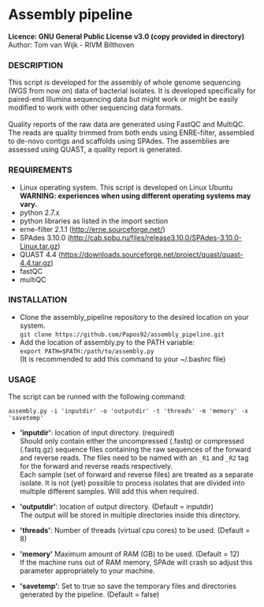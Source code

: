# Assembly pipeline

**Licence:	GNU General Public License v3.0 (copy provided in directory)**<br />
Author:		Tom van Wijk - RIVM Bilthoven<br />

### DESCRIPTION

This script is developed for the assembly of whole genome sequencing
(WGS from now on) data of bacterial isolates. It is developed
specifically for paired-end Illumina sequencing data but might work
or might be easily modified to work with other sequencing data formats.<br /><br />
Quality reports of the raw data are generated using FastQC and MultiQC.
The reads are quality trimmed from both ends using ENRE-filter,
assembled to de-novo contigs and scaffolds using SPAdes.
The assemblies are assessed using QUAST, a quality report is generated.

### REQUIREMENTS

-	Linux operating system. This script is developed on Linux Ubuntu<br />
	**WARNING: experiences when using different operating systems may vary.**
-	python 2.7.x
-	python libraries as listed in the import section
-	erne-filter 2.1.1 (http://erne.sourceforge.net/)
-	SPAdes 3.10.0 (http://cab.spbu.ru/files/release3.10.0/SPAdes-3.10.0-Linux.tar.gz)
-	QUAST 4.4 (https://downloads.sourceforge.net/project/quast/quast-4.4.tar.gz)
-	fastQC
-	multiQC

### INSTALLATION

-	Clone the assembly_pipeline repository to the desired location on your system.<br />
	`git clone https://github.com/Papos92/assembly_pipeline.git`
-	Add the location of assembly.py to the PATH variable:<br />
	`export PATH=$PATH:/path/to/assembly.py`<br />
	(It is recommended to add this command to your ~/.bashrc file)

### USAGE

The script can be runned with the following command:<br />

`assembly.py -i 'inputdir' -o 'outputdir' -t 'threads' -m 'memory' -x 'savetemp'`

-	**'inputdir'**: location of input directory. (required)<br />
	Should only contain either the uncompressed (.fastq)
	or compressed (.fastq.gz) sequence files containing the
	raw sequences of the forward and reverse reads.
	The files need to be named with an `_R1` and `_R2` tag
	for the forward and reverse reads respectively.<br />
	Each sample (set of forward and reverse files) are
	treated as a separate isolate. It is not (yet) possible
	to process isolates that are divided into multiple
	different samples. Will add this when required.

-	**'outputdir'**: location of output directory. (Default = inputdir)<br />
	The output will be stored in multiple directories inside
	this directory.

-	**'threads'**: Number of threads (virtual cpu cores) to be used. (Default = 8)

-	**'memory'** Maximum amount of RAM (GB) to be used. (Default = 12)<br />
	If the machine runs out of RAM memory, SPAde will crash
	so adjust this parameter appropriately to your machine.

-	**'savetemp'**: Set to true so save the temporary files and
	directories generated by the pipeline. (Default = false)

